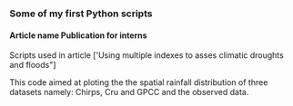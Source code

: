 ### Some of my first Python scripts
#### Article name Publication for interns

Scripts used in article ['Using multiple indexes to asses climatic droughts and floods"]

This code aimed at ploting the the spatial rainfall distribution of three datasets namely: Chirps, Cru and GPCC and the observed data.

